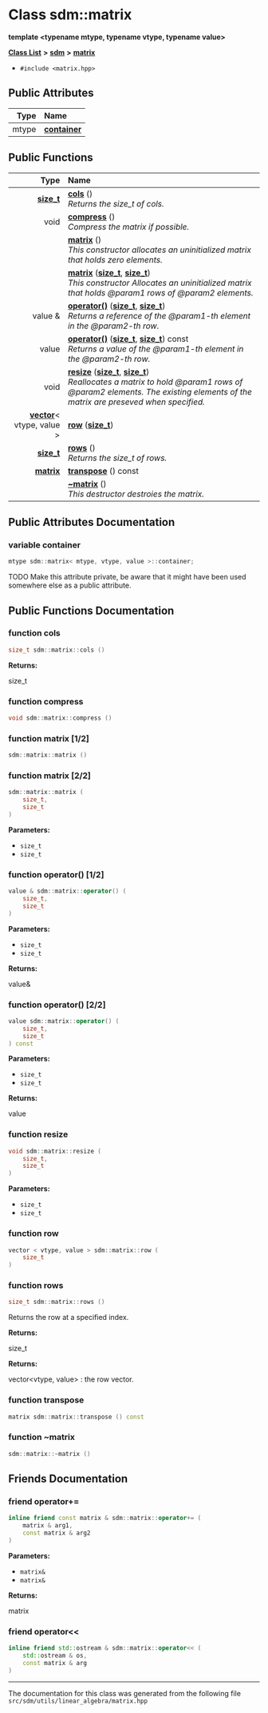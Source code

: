 
<NavBar active_item_id="2"/>

# Class sdm::matrix

**template &lt;typename mtype, typename vtype, typename value&gt;**


[**Class List**](annotated.md) **>** [**sdm**](namespacesdm.md) **>** [**matrix**](classsdm_1_1matrix.md)





* `#include <matrix.hpp>`













## Public Attributes

| Type | Name |
| ---: | :--- |
|  mtype | [**container**](classsdm_1_1matrix.md#variable-container)  <br> |


## Public Functions

| Type | Name |
| ---: | :--- |
|  [**size\_t**](namespacesdm.md#typedef-size-t) | [**cols**](classsdm_1_1matrix.md#function-cols) () <br>_Returns the size\_t of cols._  |
|  void | [**compress**](classsdm_1_1matrix.md#function-compress) () <br>_Compress the matrix if possible._  |
|   | [**matrix**](classsdm_1_1matrix.md#function-matrix-1-2) () <br>_This constructor allocates an uninitialized matrix that holds zero elements._  |
|   | [**matrix**](classsdm_1_1matrix.md#function-matrix-2-2) ([**size\_t**](namespacesdm.md#typedef-size-t), [**size\_t**](namespacesdm.md#typedef-size-t)) <br>_This constructor Allocates an uninitialized matrix that holds @param1 rows of @param2 elements._  |
|  value & | [**operator()**](classsdm_1_1matrix.md#function-operator()-1-2) ([**size\_t**](namespacesdm.md#typedef-size-t), [**size\_t**](namespacesdm.md#typedef-size-t)) <br>_Returns a reference of the @param1-th element in the @param2-th row._  |
|  value | [**operator()**](classsdm_1_1matrix.md#function-operator()-2-2) ([**size\_t**](namespacesdm.md#typedef-size-t), [**size\_t**](namespacesdm.md#typedef-size-t)) const<br>_Returns a value of the @param1-th element in the @param2-th row._  |
|  void | [**resize**](classsdm_1_1matrix.md#function-resize) ([**size\_t**](namespacesdm.md#typedef-size-t), [**size\_t**](namespacesdm.md#typedef-size-t)) <br>_Reallocates a matrix to hold @param1 rows of @param2 elements. The existing elements of the matrix are preseved when specified._  |
|  [**vector**](classsdm_1_1vector.md)&lt; vtype, value &gt; | [**row**](classsdm_1_1matrix.md#function-row) ([**size\_t**](namespacesdm.md#typedef-size-t)) <br> |
|  [**size\_t**](namespacesdm.md#typedef-size-t) | [**rows**](classsdm_1_1matrix.md#function-rows) () <br>_Returns the size\_t of rows._  |
|  [**matrix**](classsdm_1_1matrix.md) | [**transpose**](classsdm_1_1matrix.md#function-transpose) () const<br> |
|   | [**~matrix**](classsdm_1_1matrix.md#function-matrix) () <br>_This destructor destroies the matrix._  |








## Public Attributes Documentation


### variable container 


```cpp
mtype sdm::matrix< mtype, vtype, value >::container;
```


TODO Make this attribute private, be aware that it might have been used somewhere else as a public attribute. 

        
## Public Functions Documentation


### function cols 


```cpp
size_t sdm::matrix::cols () 
```




**Returns:**

size\_t 




        

### function compress 


```cpp
void sdm::matrix::compress () 
```



### function matrix [1/2]


```cpp
sdm::matrix::matrix () 
```



### function matrix [2/2]


```cpp
sdm::matrix::matrix (
    size_t,
    size_t
) 
```




**Parameters:**


* `size_t` 
* `size_t` 



        

### function operator() [1/2]


```cpp
value & sdm::matrix::operator() (
    size_t,
    size_t
) 
```




**Parameters:**


* `size_t` 
* `size_t` 



**Returns:**

value& 




        

### function operator() [2/2]


```cpp
value sdm::matrix::operator() (
    size_t,
    size_t
) const
```




**Parameters:**


* `size_t` 
* `size_t` 



**Returns:**

value 




        

### function resize 


```cpp
void sdm::matrix::resize (
    size_t,
    size_t
) 
```




**Parameters:**


* `size_t` 
* `size_t` 



        

### function row 


```cpp
vector < vtype, value > sdm::matrix::row (
    size_t
) 
```



### function rows 


```cpp
size_t sdm::matrix::rows () 
```


Returns the row at a specified index.



**Returns:**

size\_t




**Returns:**

vector&lt;vtype, value&gt; : the row vector. 




        

### function transpose 


```cpp
matrix sdm::matrix::transpose () const
```



### function ~matrix 


```cpp
sdm::matrix::~matrix () 
```

## Friends Documentation



### friend operator+= 


```cpp
inline friend const matrix & sdm::matrix::operator+= (
    matrix & arg1,
    const matrix & arg2
) 
```




**Parameters:**


* `matrix&` 
* `matrix&` 



**Returns:**

matrix 




        

### friend operator&lt;&lt; 


```cpp
inline friend std::ostream & sdm::matrix::operator<< (
    std::ostream & os,
    const matrix & arg
) 
```



------------------------------
The documentation for this class was generated from the following file `src/sdm/utils/linear_algebra/matrix.hpp`